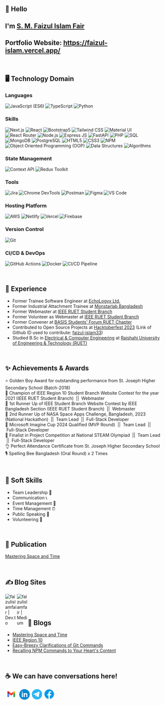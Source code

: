 ## 👋 Hello

## I'm [S. M. Faizul Islam Fair](https://faizul-islam.vercel.app/)

## Portfolio Website: [<u>https://faizul-islam.vercel.app/</u>](https://faizul-islam.vercel.app/)

<br/>

## <b>🖥️ Technology Domain</b>

### <b>Languages</b>

![JavaScript (ES6)](<https://img.shields.io/badge/javascript_(es6)-black?style=for-the-badge&logo=javascript&logoColor=F7DF1E>)
![TypeScript](https://img.shields.io/badge/typescript-3178C6?style=for-the-badge&logo=typescript&logoColor=white)
![Python](https://img.shields.io/badge/Python-3776AB?style=for-the-badge&logo=python&logoColor=white)

### <b>Skills</b>

![Next.js](https://img.shields.io/badge/next.js-000000?style=for-the-badge&logo=next.js&logoColor=white)
![React](https://img.shields.io/badge/react.JS-61DAFB?style=for-the-badge&logo=react&logoColor=white)
![Bootstrap5](https://img.shields.io/badge/bootstrap5-7952B3?style=for-the-badge&logo=bootstrap&logoColor=white)
![Tailwind CSS](https://img.shields.io/badge/tailwind_css-06B6D4?style=for-the-badge&logo=tailwindcss&logoColor=white)
![Material UI](https://img.shields.io/badge/material_ui-007FFF?style=for-the-badge&logo=mui&logoColor=white)
![React Router](https://img.shields.io/badge/react_router-CA4245?style=for-the-badge&logo=reactrouter&logoColor=white)
![Node.js](https://img.shields.io/badge/Node.js-339933?style=for-the-badge&logo=node.js&logoColor=white)
![Express JS](https://img.shields.io/badge/express.js-000000?style=for-the-badge&logo=express&logoColor=white)
![FastAPI](https://img.shields.io/badge/FastAPI-005571?style=for-the-badge&logo=fastapi)
![PHP](https://img.shields.io/badge/PHP-777BB4?style=for-the-badge&logo=php&logoColor=white)
![SQL](https://img.shields.io/badge/SQL-4479A1?style=for-the-badge&logo=mysql&logoColor=white)
![MongoDB](https://img.shields.io/badge/mongodb-47A248?style=for-the-badge&logo=mongodb&logoColor=white)
![PostgreSQL](https://img.shields.io/badge/postgresql-%23316192.svg?style=for-the-badge&logo=postgresql&logoColor=white)
![HTML5](https://img.shields.io/badge/html5-E34F26?style=for-the-badge&logo=html5&logoColor=white)
![CSS3](https://img.shields.io/badge/css3-1572B6?style=for-the-badge&logo=css3&logoColor=white)
![NPM](https://img.shields.io/badge/npm-CB3837?style=for-the-badge&logo=npm&logoColor=white)
![Object Oriented Programming (OOP)](<https://img.shields.io/badge/object_oriented_programming_(OOP)-blue?style=for-the-badge&logo=oop&logoColor=white>)
![Data Structures](https://img.shields.io/badge/data_structures-black?style=for-the-badge&logo=oop&logoColor=white)
![Algorithms](https://img.shields.io/badge/algorithms-silver?style=for-the-badge&logo=oop&logoColor=white)

### <b>State Management</b>

![Context API](https://img.shields.io/badge/Context_API-3998B6?style=for-the-badge&logo=context_api&logoColor=blue)
![Redux Toolkit](https://img.shields.io/badge/Redux_Toolkit-764ABC?style=for-the-badge&logo=redux&logoColor=fff)

### <b>Tools</b>

![Jira](https://img.shields.io/badge/jira-0A0FFF?style=for-the-badge&logo=jira&logoColor=white)
![Chrome DevTools](https://img.shields.io/badge/Chrome_Devtools-3984FF?style=for-the-badge&logo=googlechrome&logoColor=white)
![Postman](https://img.shields.io/badge/postman-FF6C37?style=for-the-badge&logo=postman&logoColor=white)
![Figma](https://img.shields.io/badge/figma-grey?style=for-the-badge&logo=figma&logoColor=F24E1E)
![VS Code](https://img.shields.io/badge/VS_Code-007ACC?style=for-the-badge&logo=visualstudiocode&logoColor=)

### <b>Hosting Platform</b>

![AWS](https://img.shields.io/badge/AWS-%23FF9900.svg?style=for-the-badge&logo=amazon-aws&logoColor=white)
![Netlify](https://img.shields.io/badge/netlify-00C7B7?style=for-the-badge&logo=netlify&logoColor=white)
![Vercel](https://img.shields.io/badge/vercel-000000?style=for-the-badge&logo=vercel&logoColor=white)
![Firebase](https://img.shields.io/badge/firebase-FFCA28?style=for-the-badge&logo=firebase&logoColor=white)

### <b>Version Control</b>

![Git](https://img.shields.io/badge/git-F05032?style=for-the-badge&logo=git&logoColor=white)

### <b>CI/CD & DevOps</b>

![GitHub Actions](https://img.shields.io/badge/github%20actions-%232671E5.svg?style=for-the-badge&logo=githubactions&logoColor=white)
![Docker](https://img.shields.io/badge/docker-%230db7ed.svg?style=for-the-badge&logo=docker&logoColor=white)
![CI/CD Pipeline](https://img.shields.io/badge/ci/cd_pipeline-5567FE?style=for-the-badge&logo=ci/cd_pipeline&logoColor=white)

<br />

## <b>🚀 Experience</b>

- Former Trainee Software Engineer at [EchoLogyx Ltd.](https://echologyx.com/)
- Former Industrial Attachment Trainee at [Monstarlab Bangladesh](https://monstar-lab.com/bd/)
- Former Webmaster at [IEEE RUET Student Branch](https://ieeeruetsb.net/)
- Former Volunteer as Webmaster at [IEEE RUET Student Branch](https://ieeeruetsb.net/)
- Former Convener at [BASIS Students' Forum RUET Chapter](https://bsf.basis.org.bd/university/Rajshahi%20University%20of%20Engineering%20&%20Technology)
- Contributed to Open Source Projects at [Hacktoberfest 2023](https://hacktoberfest.com/) (Link of Github ID used to contribute: [faizul-islam33](https://github.com/faizul-islam33))
- Studied B.Sc in [Electrical & Computer Engineering](https://www.ece.ruet.ac.bd/) at [Rajshahi University of Engineering & Technology (RUET)](https://www.ruet.ac.bd/)

<br/>

## <b>✨ Achievements & Awards</b>

⭐ Golden Boy Award for outstanding performance from St. Joseph Higher Secondary School (Batch-2018) <br/>
🥇 Champion of IEEE Region 10 Student Branch Website Contest for the year 2021 (IEEE RUET Student Branch) &nbsp;|| &nbsp;Webmaster <br/>
🥈 1st Runner Up of IEEE Student Branch Website Contest by IEEE Bangladesh Section (IEEE RUET Student Branch) &nbsp;|| &nbsp;Webmaster <br/>
🥉 2nd Runner Up of NASA Space Apps Challenge, Bangladesh, 2023 (National Hackathon) &nbsp;|| &nbsp;Team Lead &nbsp;|| &nbsp;Full-Stack Developer <br/>
🏅 Microsoft Imagine Cup 2024 Qualified (MVP Round) &nbsp;|| &nbsp;Team Lead &nbsp;|| &nbsp;Full-Stack Developer <br/>
🎉 Finalist in Project Competition at National STEAM Olympiad &nbsp;|| &nbsp;Team Lead &nbsp;|| &nbsp;Full-Stack Developer <br/>
👌 Perfect Attendance Certificate from St. Joseph Higher Secondary School <br/>
🎙️ Spelling Bee Bangladesh (Oral Round) x 2 Times

<br />

## 🎯 Soft Skills

- Team Leadership 🚀
- Communication 📞
- Event Management 📅
- Time Management ⏰
- Public Speaking 🎤
- Volunteering 🤝

<br />

## 📰 Publication

[Mastering Space and Time](https://drive.google.com/drive/folders/1Nqi-jO1x0aO0QmDDVJMnC9m3e3UfbePC)

<br />

## ✍️ Blog Sites

[<img align="left" alt="faizulislamfair | Dev.to" width="38px" src="https://cdn.jsdelivr.net/npm/simple-icons@3.13.0/icons/dev-dot-to.svg" />][dev-dot-to]

[<img align="left" alt="faizulislamfair | Medium" width="35px" src="https://cdn.jsdelivr.net/npm/simple-icons@3.13.0/icons/medium.svg" />][medium]

<br />
<br />
<br />

## 📖 Blogs

- [Mastering Space and Time](https://medium.com/@faizulislamfair/mastering-space-and-time-d3bf89161a74)
- [IEEE Region 10](https://ieeeruetsb.net/about-r10/)
- [Easy-Breezy Clarifications of Git Commands](https://dev.to/faizul_islam/easy-breezy-clarifications-of-git-commands-4pll)
- [Recalling NPM Commands to Your Heart's Content](https://dev.to/faizul_islam/recalling-npm-commands-to-your-hearts-content-gm2)

<br />

## ☕️ We can have conversations here!

<a href="mailto: faizulislamfair@gmail.com">
<img align="left" style="margin-right: 3px" alt="faizulislamfair | Mail" width="39px" src="gmail.png" />
</a>

[<img align="left" alt="faizulislamfair | LinkedIn" width="41px" src="linkedin.png" />][linkedin]
[<img align="left" alt="faizulislamfair | Telegram" width="40px" src="telegram.png" />][telegram]
[<img align="left" alt="faizulislamfair | Facebook" width="39px" src="facebook.png" />][facebook]

<br />
<br />

[dev-dot-to]: https://dev.to/faizul_islam
[medium]: https://medium.com/@faizulislamfair
[facebook]: https://www.facebook.com/faizulislam.fair/
[linkedin]: https://www.linkedin.com/in/s-m-faizul-islam-fair-767790109/
[pinterest]: https://www.pinterest.com/Fair_Fair_Fair/
[instagram]: https://www.instagram.com/_____.fair._____/
[telegram]: https://t.me/ataraxia_void

<br />
